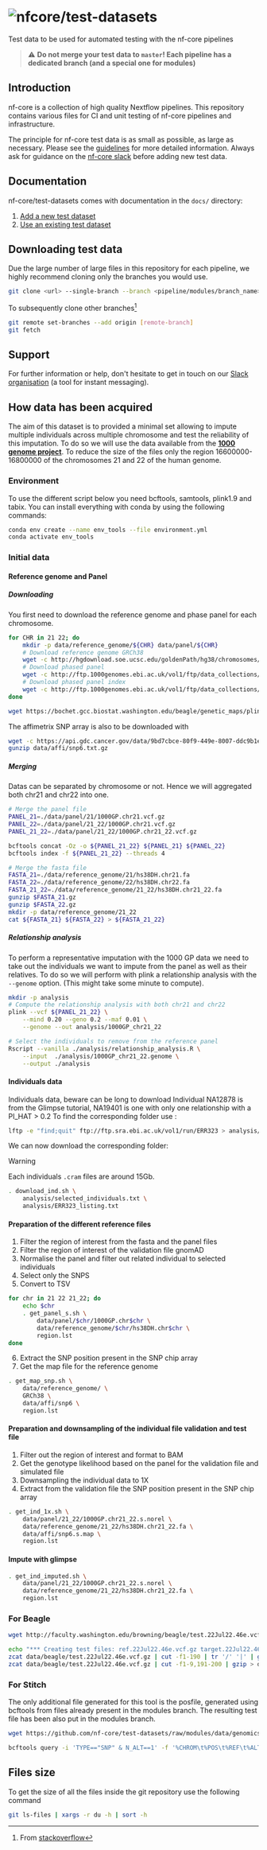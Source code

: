 # ![nfcore/test-datasets](docs/images/test-datasets_logo.png)
Test data to be used for automated testing with the nf-core pipelines

> ⚠️ **Do not merge your test data to `master`! Each pipeline has a dedicated branch (and a special one for modules)**

## Introduction

nf-core is a collection of high quality Nextflow pipelines. This repository contains various files for CI and unit testing of nf-core pipelines and infrastructure.

The principle for nf-core test data is as small as possible, as large as necessary. Please see the [guidelines](https://nf-co.re/docs/contributing/test_data_guidelines) for more detailed information. Always ask for guidance on the [nf-core slack](https://nf-co.re/join) before adding new test data.

## Documentation

nf-core/test-datasets comes with documentation in the `docs/` directory:

01. [Add a new  test dataset](https://github.com/nf-core/test-datasets/blob/master/docs/ADD_NEW_DATA.md)
02. [Use an existing test dataset](https://github.com/nf-core/test-datasets/blob/master/docs/USE_EXISTING_DATA.md)

## Downloading test data

Due the large number of large files in this repository for each pipeline, we highly recommend cloning only the branches you would use.

```bash
git clone <url> --single-branch --branch <pipeline/modules/branch_name>
```

To subsequently clone other branches[^1]

```bash
git remote set-branches --add origin [remote-branch]
git fetch
```

## Support

For further information or help, don't hesitate to get in touch on our [Slack organisation](https://nf-co.re/join/slack) (a tool for instant messaging).

[^1]: From [stackoverflow](https://stackoverflow.com/a/60846265/11502856)

## How data has been acquired

The aim of this dataset is to provided a minimal set allowing to impute multiple individuals across multiple chromosome and test the reliability of this imputation.
To do so we will use the data available from the [**1000 genome project**](http://ftp.1000genomes.ebi.ac.uk).
To reduce the size of the files only the region 16600000-16800000 of the chromosomes 21 and 22 of the human genome.

### Environment

To use the different script below you need bcftools, samtools, plink1.9 and tabix.
You can install everything with conda by using the following commands:

```bash
conda env create --name env_tools --file environment.yml
conda activate env_tools
```

### Initial data

#### Reference genome and Panel

##### Downloading

You first need to download the reference genome and phase panel for each chromosome.

```bash
for CHR in 21 22; do
    mkdir -p data/reference_genome/${CHR} data/panel/${CHR}
    # Download reference genome GRCh38
    wget -c http://hgdownload.soe.ucsc.edu/goldenPath/hg38/chromosomes/chr${CHR}.fa.gz -O data/reference_genome/${CHR}/hs38DH.chr${CHR}.fa.gz
    # Download phased panel
    wget -c http://ftp.1000genomes.ebi.ac.uk/vol1/ftp/data_collections/1000G_2504_high_coverage/working/20201028_3202_phased/CCDG_14151_B01_GRM_WGS_2020-08-05_chr${CHR}.filtered.shapeit2-duohmm-phased.vcf.gz -O data/panel/${CHR}/1000GP.chr${CHR}.vcf.gz
    # Download phased panel index
    wget -c http://ftp.1000genomes.ebi.ac.uk/vol1/ftp/data_collections/1000G_2504_high_coverage/working/20201028_3202_phased/CCDG_14151_B01_GRM_WGS_2020-08-05_chr${CHR}.filtered.shapeit2-duohmm-phased.vcf.gz.tbi -O data/panel/${CHR}/1000GP.chr${CHR}.vcf.gz.tbi
done

wget https://bochet.gcc.biostat.washington.edu/beagle/genetic_maps/plink.GRCh38.map.zip -O data/reference_genome/GRCh38.map.zip
```

The affimetrix SNP array is also to be downloaded with

```bash
wget -c https://api.gdc.cancer.gov/data/9bd7cbce-80f9-449e-8007-ddc9b1e89dfb -O data/affi/snp6.txt.gz
gunzip data/affi/snp6.txt.gz
```

##### Merging

Datas can be separated by chromosome or not.
Hence we will aggregated both chr21 and chr22 into one.

```bash
# Merge the panel file
PANEL_21=./data/panel/21/1000GP.chr21.vcf.gz
PANEL_22=./data/panel/21_22/1000GP.chr21.vcf.gz
PANEL_21_22=./data/panel/21_22/1000GP.chr21_22.vcf.gz

bcftools concat -Oz -o ${PANEL_21_22} ${PANEL_21} ${PANEL_22}
bcftools index -f ${PANEL_21_22} --threads 4

# Merge the fasta file
FASTA_21=./data/reference_genome/21/hs38DH.chr21.fa
FASTA_22=./data/reference_genome/22/hs38DH.chr22.fa
FASTA_21_22=./data/reference_genome/21_22/hs38DH.chr21_22.fa
gunzip $FASTA_21.gz
gunzip $FASTA_22.gz
mkdir -p data/reference_genome/21_22
cat ${FASTA_21} ${FASTA_22} > ${FASTA_21_22}
```

##### Relationship analysis

To perform a representative imputation with the 1000 GP data we need to take out the individuals we want to impute from the panel as well as their relatives.
To do so we will perform with plink a relationship analysis with the `--genome` option. (This might take some minute to compute).

```bash
mkdir -p analysis
# Compute the relationship analysis with both chr21 and chr22
plink --vcf ${PANEL_21_22} \
    --mind 0.20 --geno 0.2 --maf 0.01 \
    --genome --out analysis/1000GP_chr21_22 

# Select the individuals to remove from the reference panel
Rscript --vanilla ./analysis/relationship_analysis.R \
    --input  ./analysis/1000GP_chr21_22.genome \
    --output ./analysis
```

#### Individuals data

Individuals data, beware can be long to download
Individual NA12878 is from the Glimpse tutorial, NA19401 is one with only one relationship with a PI_HAT > 0.2
To find the corresponding folder use :

```bash
lftp -e "find;quit" ftp://ftp.sra.ebi.ac.uk/vol1/run/ERR323 > analysis/ERR323_listing.txt
```

We can now download the corresponding folder:

> [!WARNING]
> Each individuals `.cram` files are around 15Gb.

```bash
. download_ind.sh \
    analysis/selected_individuals.txt \
    analysis/ERR323_listing.txt
```

#### Preparation of the different reference files

1) Filter the region of interest from the fasta and the panel files
2) Filter the region of interest of the validation file gnomAD
3) Normalise the panel and filter out related individual to selected individuals
4) Select only the SNPS
5) Convert to TSV

```bash
for chr in 21 22 21_22; do
    echo $chr
    . get_panel_s.sh \
        data/panel/$chr/1000GP.chr$chr \
        data/reference_genome/$chr/hs38DH.chr$chr \
        region.lst
done
```

6) Extract the SNP position present in the SNP chip array
7) Get the map file for the reference genome

```bash
. get_map_snp.sh \
    data/reference_genome/ \
    GRCh38 \
    data/affi/snp6 \
    region.lst
```

#### Preparation and downsampling of the individual file validation and test file

1) Filter out the region of interest and format to BAM
2) Get the genotype likelihood based on the panel for the validation file and simulated file
3) Downsampling the individual data to 1X
4) Extract from the validation file the SNP position present in the SNP chip array

```bash
. get_ind_1x.sh \
    data/panel/21_22/1000GP.chr21_22.s.norel \
    data/reference_genome/21_22/hs38DH.chr21_22.fa \
    data/affi/snp6.s.map \
    region.lst
```

#### Impute with glimpse

```bash
. get_ind_imputed.sh \
    data/panel/21_22/1000GP.chr21_22.s.norel \
    data/reference_genome/21_22/hs38DH.chr21_22.fa \
    region.lst
```

### For Beagle

```bash
wget http://faculty.washington.edu/browning/beagle/test.22Jul22.46e.vcf.gz -O data/beagle/test.22Jul22.46e.vcf.gz

echo "*** Creating test files: ref.22Jul22.46e.vcf.gz target.22Jul22.46e.vcf.gz ***"
zcat data/beagle/test.22Jul22.46e.vcf.gz | cut -f1-190 | tr '/' '|' | gzip > data/beagle/ref.22Jul22.46e.vcf.gz
zcat data/beagle/test.22Jul22.46e.vcf.gz | cut -f1-9,191-200 | gzip > data/beagle/target.22Jul22.46e.vcf.gz
```

### For Stitch

The only additional file generated for this tool is the posfile, generated using bcftools from files already present in the modules branch. The resulting test file has been also put in the modules branch.

```bash
wget https://github.com/nf-core/test-datasets/raw/modules/data/genomics/homo_sapiens/genome/vcf/dbsnp_146.hg38.vcf.gz

bcftools query -i 'TYPE=="SNP" & N_ALT==1' -f '%CHROM\t%POS\t%REF\t%ALT' > dbsnp_146.hg38.biallelic_snps.tsv
```

## Files size

To get the size of all the files inside the git repository use the following command

```bash
git ls-files | xargs -r du -h | sort -h
```
